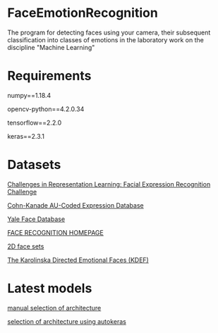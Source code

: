 # FaceEmotionRecognition
The program for detecting faces using your camera, 
their subsequent classification into classes of emotions in the laboratory work on the discipline "Machine Learning"

# Requirements
  numpy==1.18.4
  
  opencv-python==4.2.0.34
  
  tensorflow==2.2.0
  
  keras==2.3.1
  
# Datasets
  [Challenges in Representation Learning: Facial Expression Recognition Challenge](https://www.kaggle.com/c/challenges-in-representation-learning-facial-expression-recognition-challenge/data)
  
  [Cohn-Kanade AU-Coded Expression Database](https://www.pitt.edu/~emotion/ck-spread.htm)
  
  [Yale Face Database](vision.ucsd.edu›content/yale-face-database)
  
  [FACE RECOGNITION HOMEPAGE](http://www.face-rec.org/databases/)
  
  [2D face sets ](http://pics.psych.stir.ac.uk/2D_face_sets.htm)
  
  [The Karolinska Directed Emotional Faces (KDEF) ](http://www.emotionlab.se/kdef/ )
  
 # Latest models
   [manual selection of architecture](https://drive.google.com/open?id=19cpUj-WjD5Rf6VuC4f-DPU8ElUeQPkWX)
   
   [selection of architecture using autokeras](https://drive.google.com/open?id=1-1h1ff2gFHYUKXBkgUos3jGm7u2QXeor)
    
